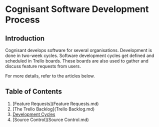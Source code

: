 # Cognisant Software Development Process

## Introduction

Cognisant develops software for several organisations. Development is done in two-week cycles. Software development cycles get defined and scheduled in Trello boards. These boards are also used to gather and discuss feature requests from users.

For more details, refer to the articles below.

## Table of Contents

1. [Feature Requests](Feature Requests.md)
2. [The Trello Backlog](Trello Backlog.md)
3. [Development Cycles](Cycles.md)
4. [Source Control](Source Control.md)
